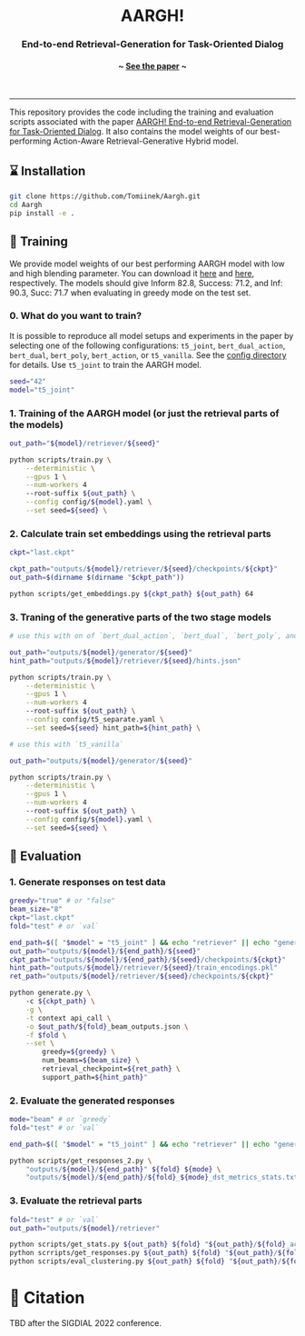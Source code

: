 <h1 align="center">AARGH! </h1>
<h3 align="center">End-to-end Retrieval-Generation for Task-Oriented Dialog</h3>
<h4 align="center">~ <a href='https://arxiv.org/abs/'>See the paper</a> ~</h4>

<p>&nbsp;</p>

_______

This repository provides the code including the training and evaluation scripts associated with the paper [AARGH! End-to-end Retrieval-Generation for Task-Oriented Dialog](https://arxiv.org/abs/). It also contains the model weights of our best-performing Action-Aware Retrieval-Generative Hybrid model.   

##  :hourglass: Installation

``` bash
git clone https://github.com/Tomiinek/Aargh.git
cd Aargh
pip install -e .
```

## :muscle: Training

We provide model weights of our best performing AARGH model with low and high blending parameter. You can download it [here](https://drive.google.com/file/d/19vtX8ZiK1lcevinXEC40-kYUyEHY2xpV/view?usp=sharing) and [here](https://drive.google.com/file/d/18CQA4UIatKpcY2Bqm9j8FWVtXs88w86r/view?usp=sharing), respectively. The models should give Inform 82.8, Success: 71.2, and Inf: 90.3, Succ: 71.7 when evaluating in greedy mode on the test set. 

### **0. What do you want to train?**

It is possible to reproduce all model setups and experiments in the paper by selecting one of the following configurations: `t5_joint`, `bert_dual_action`, `bert_dual`, `bert_poly`, `bert_action`, or `t5_vanilla`. See the [config directory](https://github.com/Tomiinek/Dialogorum/tree/aargh-publish/aargh/config) for details. Use `t5_joint` to train the AARGH model. 

``` bash
seed="42"
model="t5_joint" 
```

### **1. Training of the AARGH model (or just the retrieval parts of the models)**
``` bash
out_path="${model}/retriever/${seed}"

python scripts/train.py \
    --deterministic \
    --gpus 1 \
    --num-workers 4
    --root-suffix ${out_path} \
    --config config/${model}.yaml \
    --set seed=${seed} \
```

### **2. Calculate train set embeddings using the retrieval parts**
``` bash
ckpt="last.ckpt"

ckpt_path="outputs/${model}/retriever/${seed}/checkpoints/${ckpt}"
out_path=$(dirname $(dirname "$ckpt_path"))

python scripts/get_embeddings.py ${ckpt_path} ${out_path} 64
```

### **3. Traning of the generative parts of the two stage models**
``` bash
# use this with on of `bert_dual_action`, `bert_dual`, `bert_poly`, and `bert_action` 

out_path="outputs/${model}/generator/${seed}"
hint_path="outputs/${model}/retriever/${seed}/hints.json"

python scripts/train.py \
    --deterministic \
    --gpus 1 \
    --num-workers 4
    --root-suffix ${out_path} \
    --config config/t5_separate.yaml \
    --set seed=${seed} hint_path=${hint_path} \
```

``` bash
# use this with `t5_vanilla`

out_path="outputs/${model}/generator/${seed}"

python scripts/train.py \
    --deterministic \
    --gpus 1 \
    --num-workers 4
    --root-suffix ${out_path} \
    --config config/${model}.yaml \
    --set seed=${seed} \
```

## :rocket: Evaluation

### **1. Generate responses on test data**

``` bash
greedy="true" # or "false"
beam_size="8"
ckpt="last.ckpt"
fold="test" # or `val`

end_path=$([ "$model" = "t5_joint" ] && echo "retriever" || echo "generator")
out_path="outputs/${model}/${end_path}/${seed}"
ckpt_path="outputs/${model}/${end_path}/${seed}/checkpoints/${ckpt}"
hint_path="outputs/${model}/retriever/${seed}/train_encodings.pkl"
ret_path="outputs/${model}/retriever/${seed}/checkpoints/${ckpt}"

python generate.py \ 
    -c ${ckpt_path} \
    -g \
    -t context api_call \
    -o $out_path/${fold}_beam_outputs.json \
    -f $fold \
    --set \
        greedy=${greedy} \
        num_beams=${beam_size} \
        retrieval_checkpoint=${ret_path} \
        support_path=${hint_path}" 
```

### **2. Evaluate the generated responses**

``` bash
mode="beam" # or `greedy`
fold="test" # or `val`

end_path=$([ "$model" = "t5_joint" ] && echo "retriever" || echo "generator")

python scripts/get_responses_2.py \
    "outputs/${model}/${end_path}" ${fold} ${mode} \
    "outputs/${model}/${end_path}/${fold}_${mode}_dst_metrics_stats.txt
```

### **3. Evaluate the retrieval parts**
``` bash
fold="test" # or `val`
out_path="outputs/${model}/retriever"

python scripts/get_stats.py ${out_path} ${fold} "${out_path}/${fold}_action_accuracy_stats.txt"
python scrripts/get_responses.py ${out_path} ${fold} "${out_path}/${fold}_mwz_metrics_stats.txt"
python scripts/eval_clustering.py ${out_path} ${fold} "${out_path}/${fold}_clustering.txt "
```

# :thought_balloon: Citation

TBD after the SIGDIAL 2022 conference.
